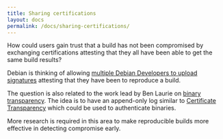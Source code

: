 ```yaml
---
title: Sharing certifications
layout: docs
permalink: /docs/sharing-certifications/
---
```


How could users gain trust that a build has not been compromised by
exchanging certifications attesting that they all have been able to
get the same build results?

Debian is thinking of allowing [multiple Debian Developers to upload
signatures](https://wiki.debian.org/ReproducibleBuilds/BuildinfoSpecification#buildinfo_signatures)
attesting that they have been to reproduce a build.

The question is also related to the work lead by Ben Laurie on [binary
transparency](https://groups.google.com/forum/#!forum/binary-transparency).
The idea is to have an append-only log similar to [Certificate
Transparency](https://www.certificate-transparency.org/) which could be
used to authenticate binaries.

More research is required in this area to make reproducible builds more
effective in detecting compromise early.
